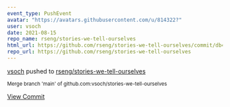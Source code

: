 ```yaml
---
event_type: PushEvent
avatar: "https://avatars.githubusercontent.com/u/814322?"
user: vsoch
date: 2021-08-15
repo_name: rseng/stories-we-tell-ourselves
html_url: https://github.com/rseng/stories-we-tell-ourselves/commit/db4d3c24a2bd4caf174c7672edfe8cb65c61a198
repo_url: https://github.com/rseng/stories-we-tell-ourselves
---
```


<a href='https://github.com/vsoch' target='_blank'>vsoch</a> pushed to <a href='https://github.com/rseng/stories-we-tell-ourselves' target='_blank'>rseng/stories-we-tell-ourselves</a>

<small>Merge branch 'main' of github.com:vsoch/stories-we-tell-ourselves</small>

<a href='https://github.com/rseng/stories-we-tell-ourselves/commit/db4d3c24a2bd4caf174c7672edfe8cb65c61a198' target='_blank'>View Commit</a>